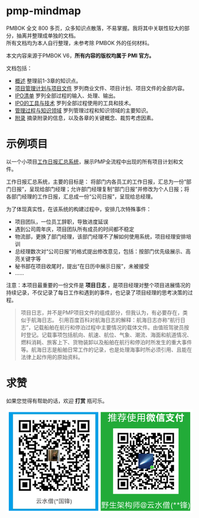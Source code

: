 # pmp-mindmap

PMBOK 全文 800 多页，众多知识点散落，不易掌握。我将其中关联性较大的部分，抽离并整理成单独的文档。  
所有文档均为本人自行整理，未参考除 PMBOK 外的任何材料。

本文内容来源于PMBOK V6，**所有内容的版权均属于 PMI 官方。**

文档包括：
- [概述](./Overview.md) 整理前1-3章的知识点。
- [项目管理计划与项目文件](./PM-Plan-And-File.md) 罗列商业文件、项目计划、项目文件的全部内容。
- [IPO清单](./IPO-List.md) 罗列全部过程的输入、处理、输出。
- [IPO的工具与技术](./Tool-And-Tech.md) 罗列全部过程使用的工具和技术。
- [管理过程与知识领域](./Progress-And-Knowledge.md) 罗列管理过程和知识领域的主要知识。
- [附录](./Appendix.md) 摘录附录的信息，以及各章的关键概念、裁剪考虑因素。

# 示例项目

以一个小项目[工作日报汇总系统](./exam-project/index.md)，展示PMP全流程中出现的所有项目计划和文件。

工作日报汇总系统，主要的目标是：
将部门内各员工的工作日报，汇总为一份“部门日报”，呈现给部门经理；允许部门经理复制“部门日报”并修改为个人日报；将各部门经理的工作日报，汇总成一份“公司日报”，呈现给总经理。

为了体现真实性，在该系统的构建过程中，安排几次特殊事件：
- 项目团队，一位员工辞职，导致进度延误
- 遇到公司周年庆，项目团队所有成员的时间都不稳定
- 物流部，更换了部门经理，该部门经理不了解如何使用系统，项目经理安排培训
- 总经理数次对“公司日报”的格式提出修改意见，包括：按部门优先级展示、高亮关键字等
- 秘书部在项目收尾时，提出“在日历中展示日报”，未被接受
- ……

注意：本项目最重要的一份文件是 **项目日志** ，是项目经理对整个项目进展情况的持续记录，不仅记录了每日工作和遇到的事件，也记录了项目经理的思考决策的过程。
> 项目日志，并不是PMP项目文件的组成部分，但我认为，有必要存在，类似于航海日志。
> 引用百度百科对航海日志的解释：航海日志亦称“航行日志”，记载船舶在航行和停泊过程中主要情况的载体文件。由值班驾驶员按时登记。记载事项包括航向、航速、航位、气象、潮流、海面和航道情况、燃料消耗、旅客上下、货物装卸以及船舶在航行和停泊时所发生的重大事件等。航海日志是船舶日常工作的记录，也是处理海事时所必须引用、且能在法律上起作用的原始资料。

# 求赞

如果您觉得有帮助的话，欢迎 **打赏** 瓶可乐。

![pay](./images/paycode.png)
